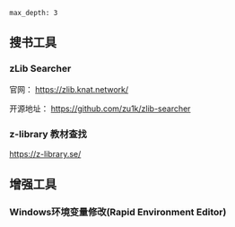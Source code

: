 
```toc
max_depth: 3
```

## 搜书工具

### zLib Searcher

官网：
	https://zlib.knat.network/

开源地址：
	https://github.com/zu1k/zlib-searcher

### z-library 教材查找
https://z-library.se/

## 增强工具

### Windows环境变量修改(Rapid Environment Editor)


